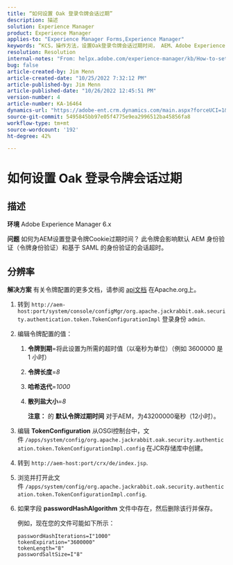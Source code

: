 ```yaml
---
title: “如何设置 Oak 登录令牌会话过期”
description: 描述
solution: Experience Manager
product: Experience Manager
applies-to: "Experience Manager Forms,Experience Manager"
keywords: “KCS，操作方法，设置Oak登录令牌会话过期时间， AEM、Adobe Experience Manager、Adobe Experience Manager Forms”
resolution: Resolution
internal-notes: "From: helpx.adobe.com/experience-manager/kb/How-to-set-token-session-expiration-AEM.html"
bug: false
article-created-by: Jim Menn
article-created-date: "10/25/2022 7:32:12 PM"
article-published-by: Jim Menn
article-published-date: "10/26/2022 12:45:51 PM"
version-number: 4
article-number: KA-16464
dynamics-url: "https://adobe-ent.crm.dynamics.com/main.aspx?forceUCI=1&pagetype=entityrecord&etn=knowledgearticle&id=a555c5b5-9b54-ed11-bba2-6045bd006b4b"
source-git-commit: 5495845bb97e05f4775e9ea2996512ba45856fa8
workflow-type: tm+mt
source-wordcount: '192'
ht-degree: 42%

---
```


# 如何设置 Oak 登录令牌会话过期

## 描述


<b>环境</b>
Adobe Experience Manager 6.x

<b>问题</b>
如何为AEM设置登录令牌Cookie过期时间？
此令牌会影响默认 AEM 身份验证（令牌身份验证）和基于 SAML 的身份验证的会话超时。






## 分辨率


<b>解决方案</b>
有关令牌配置的更多文档，请参阅 [api文档](https://jackrabbit.apache.org/oak/docs/apidocs/org/apache/jackrabbit/oak/security/authentication/token/TokenConfigurationImpl.html) 在Apache.org上。

1. 转到 `http://aem-host:port/system/console/configMgr/org.apache.jackrabbit.oak.security.authentication.token.TokenConfigurationImpl` 登录身份 `admin`.
2. 编辑令牌配置的值：

   1. <b>令牌到期</b>=将此设置为所需的超时值（以毫秒为单位）（例如 3600000 是 1 小时）
   2. <b>令牌长度</b>=*8*
   3. <b>哈希迭代</b>=*1000*
   4. <b>散列盐大小</b>=*8*

      <b>注意：</b> 的 <b>默认令牌过期时间</b> 对于AEM，为43200000毫秒（12小时）。
3. 编辑 <b>TokenConfiguration</b> 从OSGI控制台中，文件<b> </b>`/apps/system/config/org.apache.jackrabbit.oak.security.authentication.token.TokenConfigurationImpl.config`<b> </b>在JCR存储库中创建。
4. 转到 `http://aem-host:port/crx/de/index.jsp`.
5. 浏览并打开此文件 `/apps/system/config/org.apache.jackrabbit.oak.security.authentication.token.TokenConfigurationImpl.config`.
6. 如果字段 <b>passwordHashAlgorithm</b> 文件中存在，然后删除该行并保存。

   例如，现在您的文件可能如下所示：


   ```
   passwordHashIterations=I"1000"
   tokenExpiration="3600000"
   tokenLength="8"
   passwordSaltSize=I"8"
   ```

